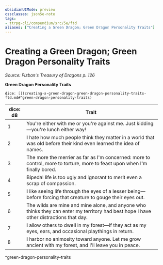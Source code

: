 ```yaml
---
obsidianUIMode: preview
cssclasses: json5e-note
tags:
- ttrpg-cli/compendium/src/5e/ftd
aliases: ["Creating a Green Dragon; Green Dragon Personality Traits"]
---
```

# Creating a Green Dragon; Green Dragon Personality Traits
*Source: Fizban's Treasury of Dragons p. 126* 

**Green Dragon Personality Traits**

`dice: [](creating-a-green-dragon-green-dragon-personality-traits-ftd.md#^green-dragon-personality-traits)`

| dice: d8 | Trait |
|----------|-------|
| 1 | You're either with me or you're against me. Just kidding—you're lunch either way! |
| 2 | I hate how much people think they matter in a world that was old before their kind even learned the idea of names. |
| 3 | The more the merrier as far as I'm concerned: more to control, more to torture, more to feast upon when I'm finally bored. |
| 4 | Bipedal life is too ugly and ignorant to merit even a scrap of compassion. |
| 5 | I like seeing life through the eyes of a lesser being—before forcing that creature to gouge their eyes out. |
| 6 | The wilds are mine and mine alone, and anyone who thinks they can enter my territory had best hope I have other distractions that day. |
| 7 | I allow others to dwell in my forest—if they act as my eyes, ears, and occasional playthings in return. |
| 8 | I harbor no animosity toward anyone. Let me grow ancient with my forest, and I'll leave you in peace. |
^green-dragon-personality-traits
